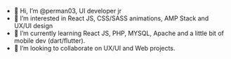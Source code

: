 - 👋 Hi, I’m @perman03, UI developer jr
- 👀 I’m interested in React JS, CSS/SASS animations, AMP Stack and UX/UI design
- 🌱 I’m currently learning React JS, PHP, MYSQL, Apache and a little bit of mobile dev (dart/flutter).
- 💞️ I’m looking to collaborate on UX/UI and Web projects.


<!---
perman03/perman03 is a ✨ special ✨ repository because its `README.md` (this file) appears on your GitHub profile.
You can click the Preview link to take a look at your changes.
--->
